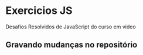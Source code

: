 # Exercicios JS
 Desafios Resolvidos de JavaScript do curso em video

## Gravando mudanças no repositório
